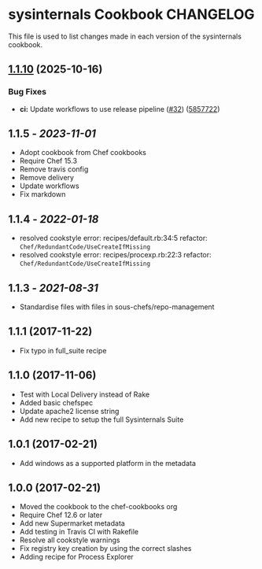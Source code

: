 # sysinternals Cookbook CHANGELOG

This file is used to list changes made in each version of the sysinternals cookbook.

## [1.1.10](https://github.com/sous-chefs/sysinternals/compare/1.1.9...v1.1.10) (2025-10-16)


### Bug Fixes

* **ci:** Update workflows to use release pipeline ([#32](https://github.com/sous-chefs/sysinternals/issues/32)) ([5857722](https://github.com/sous-chefs/sysinternals/commit/5857722abfd9e4185fcd50f51a83958cba8326df))

## 1.1.5 - *2023-11-01*

* Adopt cookbook from Chef cookbooks
* Require Chef 15.3
* Remove travis config
* Remove delivery
* Update workflows
* Fix markdown

## 1.1.4 - *2022-01-18*

* resolved cookstyle error: recipes/default.rb:34:5 refactor: `Chef/RedundantCode/UseCreateIfMissing`
* resolved cookstyle error: recipes/procexp.rb:22:3 refactor: `Chef/RedundantCode/UseCreateIfMissing`

## 1.1.3 - *2021-08-31*

* Standardise files with files in sous-chefs/repo-management

## 1.1.1 (2017-11-22)

* Fix typo in full_suite recipe

## 1.1.0 (2017-11-06)

* Test with Local Delivery instead of Rake
* Added basic chefspec
* Update apache2 license string
* Add new recipe to setup the full Sysinternals Suite

## 1.0.1 (2017-02-21)

* Add windows as a supported platform in the metadata

## 1.0.0 (2017-02-21)

* Moved the cookbook to the chef-cookbooks org
* Require Chef 12.6 or later
* Add new Supermarket metadata
* Add testing in Travis CI with Rakefile
* Resolve all cookstyle warnings
* Fix registry key creation by using the correct slashes
* Adding recipe for Process Explorer
